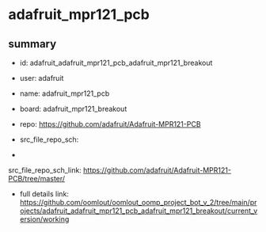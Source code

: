 # adafruit_mpr121_pcb
 
## summary 
* id: adafruit_adafruit_mpr121_pcb_adafruit_mpr121_breakout
* user: adafruit
* name: adafruit_mpr121_pcb
* board: adafruit_mpr121_breakout
* repo: https://github.com/adafruit/Adafruit-MPR121-PCB



* src_file_repo_sch: 
*
 src_file_repo_sch_link: https://github.com/adafruit/Adafruit-MPR121-PCB/tree/master/
* full details link: https://github.com/oomlout/oomlout_oomp_project_bot_v_2/tree/main/projects/adafruit_adafruit_mpr121_pcb_adafruit_mpr121_breakout/current_version/working  






